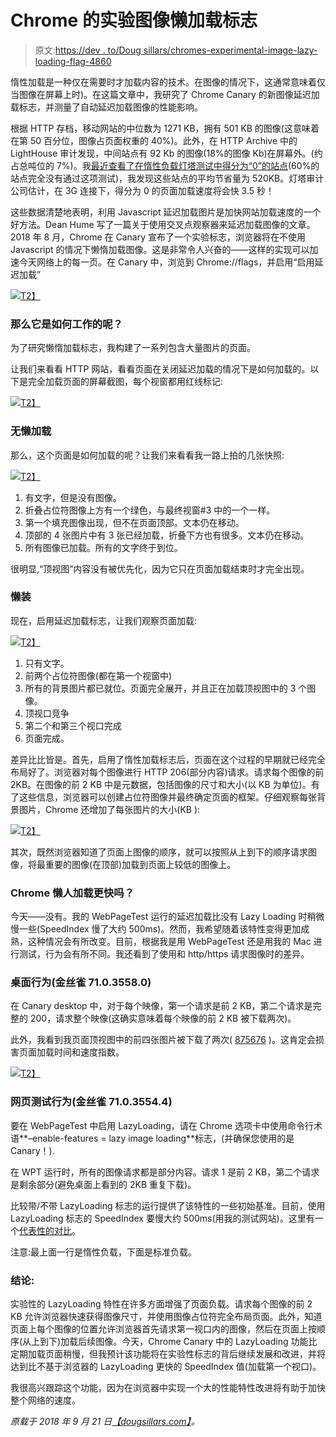 # Chrome 的实验图像懒加载标志

> 原文:[https://dev . to/Doug sillars/chromes-experimental-image-lazy-loading-flag-4860](https://dev.to/dougsillars/chromes-experimental-image-lazy-loading-flag-4860)

惰性加载是一种仅在需要时才加载内容的技术。在图像的情况下，这通常意味着仅当图像在屏幕上时)。在这篇文章中，我研究了 Chrome Canary 的新图像延迟加载标志，并测量了自动延迟加载图像的性能影响。

根据 HTTP 存档，移动网站的中位数为 1271 KB，拥有 501 KB 的图像(这意味着在第 50 百分位，图像占页面权重的 40%)。此外，在 HTTP Archive 中的 LightHouse 审计发现，中间站点有 92 Kb 的图像(18%的图像 Kb)在屏幕外。(约占总吨位的 7%)。我[最近查看了在惰性负载灯塔测试中得分为“0”的站点](https://dougsillars.com/2018/05/21/state-of-the-web-top-image-optimization-strategies/)(60%的站点完全没有通过这项测试)，我发现这些站点的平均节省量为 520KB。灯塔审计公司估计，在 3G 连接下，得分为 0 的页面加载速度将会快 3.5 秒！

这些数据清楚地表明，利用 Javascript 延迟加载图片是加快网站加载速度的一个好方法。Dean Hume 写了一篇关于使用交叉点观察器来延迟加载图像的文章。2018 年 8 月，Chrome 在 Canary 宣布了一个实验标志，浏览器将在不使用 Javascript 的情况下懒惰加载图像。这是非常令人兴奋的——这样的实现可以加速今天网络上的每一页。在 Canary 中，浏览到 Chrome://flags，并启用“启用延迟加载”

[![](../Images/94e457748c31ed723c1f0f6c543b362e.png)T2】](https://res.cloudinary.com/practicaldev/image/fetch/s--OWFebfDC--/c_limit%2Cf_auto%2Cfl_progressive%2Cq_auto%2Cw_880/https://cdn-images-1.medium.com/max/719/0%2AE077SlB9MDpUvXH6)

### [](#so-how-does-it-work)那么它是如何工作的呢？

为了研究懒惰加载标志，我构建了一系列包含大量图片的页面。

让我们来看看 HTTP 网站，看看页面在关闭延迟加载的情况下是如何加载的。以下是完全加载页面的屏幕截图，每个视窗都用红线标记:

[![](../Images/bca12bbf0636fb4fb5a6adca92d57e8d.png)T2】](https://res.cloudinary.com/practicaldev/image/fetch/s--jJfke5KS--/c_limit%2Cf_auto%2Cfl_progressive%2Cq_auto%2Cw_880/https://cdn-images-1.medium.com/max/219/0%2APWoDyUez1sZy5VZr)

### [](#without-lazy-loading)无懒加载

那么，这个页面是如何加载的呢？让我们来看看我一路上拍的几张快照:

[![](../Images/ede2f7bcb015a4422fb0f77807bb27fe.png)T2】](https://res.cloudinary.com/practicaldev/image/fetch/s--9J2zwLAW--/c_limit%2Cf_auto%2Cfl_progressive%2Cq_auto%2Cw_880/https://cdn-images-1.medium.com/max/677/0%2AQnfY49lu4nCtrFmU)

1.  有文字，但是没有图像。
2.  折叠占位符图像上方有一个绿色，与最终视窗#3 中的一个一样。
3.  第一个填充图像出现，但不在页面顶部。文本仍在移动。
4.  顶部的 4 张图片中有 3 张已经加载，折叠下方也有很多。文本仍在移动。
5.  所有图像已加载。所有的文字终于到位。

很明显,“顶视图”内容没有被优先化，因为它只在页面加载结束时才完全出现。

### [](#lazy-loading)懒装

现在，启用延迟加载标志，让我们观察页面加载:

[![](../Images/8c84e7ce80016e443fe25b4950ccc75b.png)T2】](https://res.cloudinary.com/practicaldev/image/fetch/s--5tvkwPHU--/c_limit%2Cf_auto%2Cfl_progressive%2Cq_auto%2Cw_880/https://cdn-images-1.medium.com/max/724/0%2AnrL7a3jKVqkO7q9k)

1.  只有文字。
2.  前两个占位符图像(都在第一个视窗中)
3.  所有的背景图片都已就位。页面完全展开，并且正在加载顶视图中的 3 个图像。
4.  顶视口竞争
5.  第二个和第三个视口完成
6.  页面完成。

差异比比皆是。首先，启用了惰性加载标志后，页面在这个过程的早期就已经完全布局好了。浏览器对每个图像进行 HTTP 206(部分内容)请求。请求每个图像的前 2KB。在图像的前 2 KB 中是元数据，包括图像的尺寸和大小(以 KB 为单位)。有了这些信息，浏览器可以创建占位符图像并最终确定页面的框架。仔细观察每张背景图片，Chrome 还增加了每张图片的大小(KB ):

[![](../Images/f93fcc3eddaf3483de240102ca44cf5e.png)T2】](https://res.cloudinary.com/practicaldev/image/fetch/s--SdZVsvaF--/c_limit%2Cf_auto%2Cfl_progressive%2Cq_auto%2Cw_880/https://cdn-images-1.medium.com/max/668/0%2ACAcgIr_wByg5Qslt)

其次，既然浏览器知道了页面上图像的顺序，就可以按照从上到下的顺序请求图像，将最重要的图像(在顶部)加载到页面上较低的图像上。

### Chrome 懒人加载更快吗？

今天——没有。我的 WebPageTest 运行的延迟加载比没有 Lazy Loading 时稍微慢一些(SpeedIndex 慢了大约 500ms)。然而，我希望随着该特性变得更加成熟，这种情况会有所改变。目前，根据我是用 WebPageTest 还是用我的 Mac 进行测试，行为会有所不同。我还看到了使用和 http/https 请求图像时的差异。

### [](#desktop-behaviour-canary-71035580)桌面行为(金丝雀 71.0.3558.0)

在 Canary desktop 中，对于每个映像，第一个请求是前 2 KB，第二个请求是完整的 200，请求整个映像(这确实意味着每个映像的前 2 KB 被下载两次)。

此外，我看到我页面顶视图中的前四张图片被下载了两次( [875676](https://bugs.chromium.org/p/chromium/issues/detail?id=875676) )。这肯定会损害页面加载时间和速度指数。

[![](../Images/3a0680f969e0c3f35082fbb69ca9ae11.png)T2】](https://res.cloudinary.com/practicaldev/image/fetch/s--UOsRGDfS--/c_limit%2Cf_auto%2Cfl_progressive%2Cq_auto%2Cw_880/https://cdn-images-1.medium.com/max/745/0%2Aga3q99SUwTo6TEP3)

### [](#webpagetest-behaviour-canary-71035544-)网页测试行为(金丝雀 71.0.3554.4)

要在 WebPageTest 中启用 LazyLoading，请在 Chrome 选项卡中使用命令行术语**–enable-features = lazy image loading**标志，(并确保您使用的是 Canary！).

在 WPT 运行时，所有的图像请求都是部分内容。请求 1 是前 2 KB，第二个请求是剩余部分(避免桌面上看到的 2KB 重复下载)。

比较带/不带 LazyLoading 标志的运行提供了该特性的一些初始基准。目前，使用 LazyLoading 标志的 SpeedIndex 要慢大约 500ms(用我的测试网站)。这里有一个[代表性的对比](https://www.webpagetest.org/video/compare.php?tests=180921_0Q_d2a5d31a0e6757d9804a13b6cb89edda,180921_K2_aad9e437c954b8c3fe8293cb2cdc3f0f#)。

注意:最上面一行是惰性负载，下面是标准负载。

### [](#conclusion)结论:

实验性的 LazyLoading 特性在许多方面增强了页面负载。请求每个图像的前 2 KB 允许浏览器快速获得图像尺寸，并使用图像占位符完全布局页面。此外，知道页面上每个图像的位置允许浏览器首先请求第一视口内的图像，然后在页面上按顺序(从上到下)加载后续图像。今天，Chrome Canary 中的 LazyLoading 功能比定期加载页面稍慢，但我预计该功能将在实验性标志的背后继续发展和改进，并将达到比不基于浏览器的 LazyLoading 更快的 SpeedIndex 值(加载第一个视口)。

我很高兴跟踪这个功能，因为在浏览器中实现一个大的性能特性改进将有助于加快整个网络的速度。

*原载于 2018 年 9 月 21 日*[*【dougsillars.com】*](https://dougsillars.com/2018/09/21/chromes-experimental-image-lazy-loading-flag/)*。*